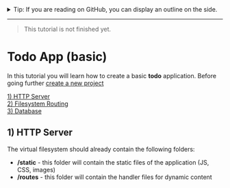 <details>
<summary> Tip: If you are reading on GitHub, you can display an outline on the side. </summary>

![image](https://github.com/inoxlang/inox/assets/113632189/c4e90b46-eb9c-4a0f-84ad-3389d2c753d4)

</details>

---

> This tutorial is not finished yet.

# Todo App (basic)

In this tutorial you will learn how to create a basic **todo** application.
Before going further [create a new project](../../project.md#creating-a-project)


[1) HTTP Server](#1-http-server)\
[2) Filesystem Routing](#2-filesystem-routing)\
[3) Database](#3-database)

## 1) HTTP Server

The virtual filesystem should already contain the following folders:

- **/static** - this folder will contain the static files of the application
  (JS, CSS, images)
- **/routes** - this folder will contain the handler files for dynamic content

